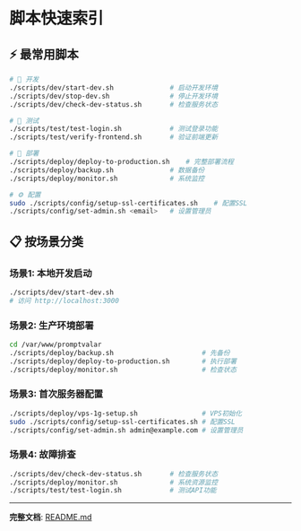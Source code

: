 # 脚本快速索引

## ⚡ 最常用脚本

```bash
# 🔧 开发
./scripts/dev/start-dev.sh              # 启动开发环境
./scripts/dev/stop-dev.sh               # 停止开发环境
./scripts/dev/check-dev-status.sh       # 检查服务状态

# 🧪 测试
./scripts/test/test-login.sh            # 测试登录功能
./scripts/test/verify-frontend.sh       # 验证前端更新

# 🚀 部署
./scripts/deploy/deploy-to-production.sh    # 完整部署流程
./scripts/deploy/backup.sh              # 数据备份
./scripts/deploy/monitor.sh             # 系统监控

# ⚙️ 配置
sudo ./scripts/config/setup-ssl-certificates.sh    # 配置SSL
./scripts/config/set-admin.sh <email>   # 设置管理员
```

## 📋 按场景分类

### 场景1: 本地开发启动
```bash
./scripts/dev/start-dev.sh
# 访问 http://localhost:3000
```

### 场景2: 生产环境部署
```bash
cd /var/www/promptvalar
./scripts/deploy/backup.sh                      # 先备份
./scripts/deploy/deploy-to-production.sh        # 执行部署
./scripts/deploy/monitor.sh                     # 检查状态
```

### 场景3: 首次服务器配置
```bash
./scripts/deploy/vps-1g-setup.sh                # VPS初始化
sudo ./scripts/config/setup-ssl-certificates.sh # 配置SSL
./scripts/config/set-admin.sh admin@example.com # 设置管理员
```

### 场景4: 故障排查
```bash
./scripts/dev/check-dev-status.sh       # 检查服务状态
./scripts/deploy/monitor.sh             # 系统资源监控
./scripts/test/test-login.sh            # 测试API功能
```

---

**完整文档**: [README.md](./README.md)

